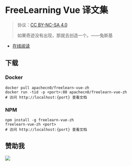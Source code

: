 # FreeLearning Vue 译文集

> 协议：[CC BY-NC-SA 4.0](http://creativecommons.org/licenses/by-nc-sa/4.0/)
> 
> 如果奇迹没有出现，那就去创造一个。——兔斯基

* [在线阅读](https://flvue.flygon.net)

## 下载

### Docker

```
docker pull apachecn0/freelearn-vue-zh
docker run -tid -p <port>:80 apachecn0/freelearn-vue-zh
# 访问 http://localhost:{port} 查看文档
```

### NPM

```
npm install -g freelearn-vue-zh
freelearn-vue-zh <port>
# 访问 http://localhost:{port} 查看文档
```

## 赞助我

![](https://img-blog.csdnimg.cn/20200112005920729.png)
